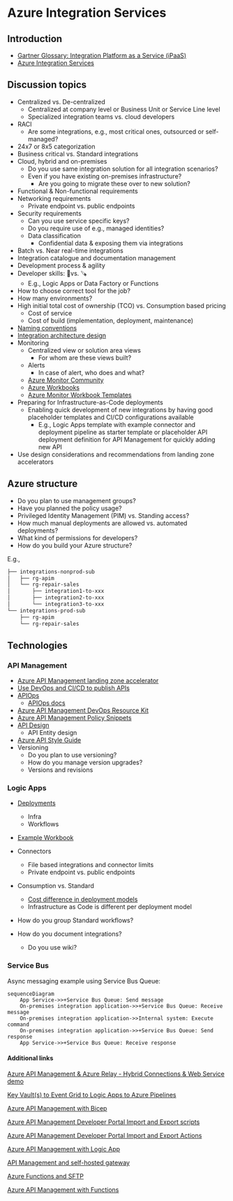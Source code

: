 # Azure Integration Services

## Introduction

- [Gartner Glossary: Integration Platform as a Service (iPaaS)](https://www.gartner.com/en/information-technology/glossary/information-platform-as-a-service-ipaas)
- [Azure Integration Services](https://azure.microsoft.com/en-us/products/category/integration/)

## Discussion topics

- Centralized vs. De-centralized
  - Centralized at company level or Business Unit or Service Line level
  - Specialized integration teams vs. cloud developers
- RACI
  - Are some integrations, e.g., most critical ones, outsourced or self-managed? 
- 24x7 or 8x5 categorization
- Business critical vs. Standard integrations
- Cloud, hybrid and on-premises
  - Do you use same integration solution for all integration scenarios?
  - Even if you have existing on-premises infrastructure?
    - Are you going to migrate these over to new solution?
- Functional & Non-functional requirements
- Networking requirements
  - Private endpoint vs. public endpoints
- Security requirements
  - Can you use service specific keys?
  - Do you require use of e.g., managed identities?
  - Data classification
    - Confidential data & exposing them via integrations 
- Batch vs. Near real-time integrations
- Integration catalogue and documentation management
- Development process & agility
- Developer skills: 🔨vs. 🪚
  - E.g., Logic Apps or Data Factory or Functions
- How to choose correct tool for the job?
- How many environments?
- High initial total cost of ownership (TCO) vs. Consumption based pricing
  - Cost of service
  - Cost of build (implementation, deployment, maintenance)
- [Naming conventions](https://docs.microsoft.com/en-us/azure/cloud-adoption-framework/ready/azure-best-practices/resource-abbreviations)
- [Integration architecture design](https://docs.microsoft.com/en-us/azure/architecture/integration/integration-start-here)
- Monitoring
  - Centralized view or solution area views
    - For whom are these views built?
  - Alerts
    - In case of alert, who does and what?
  - [Azure Monitor Community](https://github.com/microsoft/AzureMonitorCommunity)
  - [Azure Workbooks](https://docs.microsoft.com/en-us/azure/azure-monitor/visualize/workbooks-overview)
  - [Azure Monitor Workbook Templates](https://github.com/microsoft/Application-Insights-Workbooks)
- Preparing for Infrastructure-as-Code deployments
  - Enabling quick development of new integrations by having good placeholder templates and CI/CD configurations available
    - E.g., Logic Apps template with example connector and deployment pipeline as starter template or
    placeholder API deployment definition for API Management for quickly adding new API
- Use design considerations and recommendations from landing zone accelerators

## Azure structure

- Do you plan to use management groups?
- Have you planned the policy usage?
- Privileged Identity Management (PIM) vs. Standing access?
- How much manual deployments are allowed vs. automated deployments?
- What kind of permissions for developers?
- How do you build your Azure structure?

E.g.,

```bash
├── integrations-nonprod-sub
│   ├── rg-apim
│   └── rg-repair-sales
│       ├── integration1-to-xxx
│       ├── integration2-to-xxx
│       └── integration3-to-xxx
└── integrations-prod-sub
    ├── rg-apim
    └── rg-repair-sales
```

## Technologies

### API Management

- [Azure API Management landing zone accelerator](https://docs.microsoft.com/en-us/azure/cloud-adoption-framework/scenarios/app-platform/api-management/landing-zone-accelerator)
- [Use DevOps and CI/CD to publish APIs](https://docs.microsoft.com/en-us/azure/api-management/devops-api-development-templates)
- [APIOps](https://github.com/Azure/apiops)
  - [APIOps docs](https://azure.github.io/apiops/)
- [Azure API Management DevOps Resource Kit](https://github.com/Azure/azure-api-management-devops-resource-kit)
- [Azure API Management Policy Snippets](https://github.com/Azure/api-management-policy-snippets)
- [API Design](https://github.com/JanneMattila/api-design)
  - API Entity design
- [Azure API Style Guide](https://github.com/Azure/azure-api-style-guide)
- Versioning
  - Do you plan to use versioning?
  - How do you manage version upgrades?
  - Versions and revisions

### Logic Apps

- [Deployments](https://github.com/Azure/logicapps)
  - Infra
  - Workflows
- [Example Workbook](https://github.com/scautomation/LogicApps-AzureMonitor-Workbook)
- Connectors
  - File based integrations and connector limits
  - Private endpoint vs. public endpoints
- Consumption vs. Standard
  - [Cost difference in deployment models](https://azure.microsoft.com/en-us/pricing/details/logic-apps/)
  - Infrastructure as Code is different per deployment model

- How do you group Standard workflows?
- How do you document integrations?
  - Do you use wiki?

### Service Bus

Async messaging example using Service Bus Queue:

```mermaid
sequenceDiagram
    App Service->>+Service Bus Queue: Send message
    On-premises integration application->>+Service Bus Queue: Receive message
    On-premises integration application->>Internal system: Execute command
    On-premises integration application->>+Service Bus Queue: Send response
    App Service->>+Service Bus Queue: Receive response
```

#### Additional links

[Azure API Management & Azure Relay - Hybrid Connections & Web Service demo](https://github.com/JanneMattila/325-apim-sb-demo)

[Key Vault(s) to Event Grid to Logic Apps to Azure Pipelines](https://github.com/JanneMattila/key-vault-to-event-grid-to-logic-apps-to-azure-pipelines)

[Azure API Management with Bicep](https://github.com/JanneMattila/azure-api-management-bicep)

[Azure API Management Developer Portal Import and Export scripts](https://github.com/JanneMattila/azure-api-management-developer-portal-import-and-export-scripts)

[Azure API Management Developer Portal Import and Export Actions](https://github.com/JanneMattila/azure-api-management-developer-portal-action)

[Azure API Management with Logic App](https://github.com/JanneMattila/329-azure-api-management-logic-app)

[API Management and self-hosted gateway](https://github.com/JanneMattila/api-management-and-self-hosted-gateway)

[Azure Functions and SFTP](https://github.com/JanneMattila/azure-functions-sftp)

[Azure API Management with Functions](https://github.com/JanneMattila/329-azure-api-management-functions)

